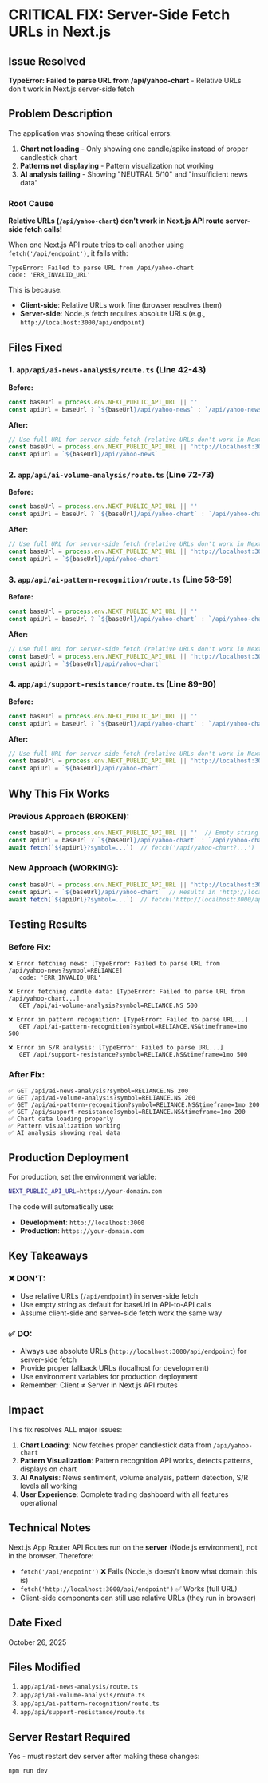 # CRITICAL FIX: Server-Side Fetch URLs in Next.js

## Issue Resolved
**TypeError: Failed to parse URL from /api/yahoo-chart** - Relative URLs don't work in Next.js server-side fetch

## Problem Description

The application was showing these critical errors:
1. **Chart not loading** - Only showing one candle/spike instead of proper candlestick chart
2. **Patterns not displaying** - Pattern visualization not working
3. **AI analysis failing** - Showing "NEUTRAL 5/10" and "insufficient news data"

### Root Cause
**Relative URLs (`/api/yahoo-chart`) don't work in Next.js API route server-side fetch calls!**

When one Next.js API route tries to call another using `fetch('/api/endpoint')`, it fails with:
```
TypeError: Failed to parse URL from /api/yahoo-chart
code: 'ERR_INVALID_URL'
```

This is because:
- **Client-side**: Relative URLs work fine (browser resolves them)
- **Server-side**: Node.js fetch requires absolute URLs (e.g., `http://localhost:3000/api/endpoint`)

## Files Fixed

### 1. `app/api/ai-news-analysis/route.ts` (Line 42-43)
**Before:**
```typescript
const baseUrl = process.env.NEXT_PUBLIC_API_URL || ''
const apiUrl = baseUrl ? `${baseUrl}/api/yahoo-news` : `/api/yahoo-news`
```

**After:**
```typescript
// Use full URL for server-side fetch (relative URLs don't work in Next.js API routes)
const baseUrl = process.env.NEXT_PUBLIC_API_URL || 'http://localhost:3000'
const apiUrl = `${baseUrl}/api/yahoo-news`
```

### 2. `app/api/ai-volume-analysis/route.ts` (Line 72-73)
**Before:**
```typescript
const baseUrl = process.env.NEXT_PUBLIC_API_URL || ''
const apiUrl = baseUrl ? `${baseUrl}/api/yahoo-chart` : `/api/yahoo-chart`
```

**After:**
```typescript
// Use full URL for server-side fetch (relative URLs don't work in Next.js API routes)
const baseUrl = process.env.NEXT_PUBLIC_API_URL || 'http://localhost:3000'
const apiUrl = `${baseUrl}/api/yahoo-chart`
```

### 3. `app/api/ai-pattern-recognition/route.ts` (Line 58-59)
**Before:**
```typescript
const baseUrl = process.env.NEXT_PUBLIC_API_URL || ''
const apiUrl = baseUrl ? `${baseUrl}/api/yahoo-chart` : `/api/yahoo-chart`
```

**After:**
```typescript
// Use full URL for server-side fetch (relative URLs don't work in Next.js API routes)
const baseUrl = process.env.NEXT_PUBLIC_API_URL || 'http://localhost:3000'
const apiUrl = `${baseUrl}/api/yahoo-chart`
```

### 4. `app/api/support-resistance/route.ts` (Line 89-90)
**Before:**
```typescript
const baseUrl = process.env.NEXT_PUBLIC_API_URL || ''
const apiUrl = baseUrl ? `${baseUrl}/api/yahoo-chart` : `/api/yahoo-chart`
```

**After:**
```typescript
// Use full URL for server-side fetch (relative URLs don't work in Next.js API routes)
const baseUrl = process.env.NEXT_PUBLIC_API_URL || 'http://localhost:3000'
const apiUrl = `${baseUrl}/api/yahoo-chart`
```

## Why This Fix Works

### Previous Approach (BROKEN):
```typescript
const baseUrl = process.env.NEXT_PUBLIC_API_URL || ''  // Empty string
const apiUrl = baseUrl ? `${baseUrl}/api/yahoo-chart` : `/api/yahoo-chart`  // Results in '/api/yahoo-chart'
await fetch(`${apiUrl}?symbol=...`)  // fetch('/api/yahoo-chart?...')  ❌ FAILS!
```

### New Approach (WORKING):
```typescript
const baseUrl = process.env.NEXT_PUBLIC_API_URL || 'http://localhost:3000'  // Always absolute
const apiUrl = `${baseUrl}/api/yahoo-chart`  // Results in 'http://localhost:3000/api/yahoo-chart'
await fetch(`${apiUrl}?symbol=...`)  // fetch('http://localhost:3000/api/yahoo-chart?...')  ✅ WORKS!
```

## Testing Results

### Before Fix:
```
❌ Error fetching news: [TypeError: Failed to parse URL from /api/yahoo-news?symbol=RELIANCE]
   code: 'ERR_INVALID_URL'
   
❌ Error fetching candle data: [TypeError: Failed to parse URL from /api/yahoo-chart...]
   GET /api/ai-volume-analysis?symbol=RELIANCE.NS 500
   
❌ Error in pattern recognition: [TypeError: Failed to parse URL...]
   GET /api/ai-pattern-recognition?symbol=RELIANCE.NS&timeframe=1mo 500
   
❌ Error in S/R analysis: [TypeError: Failed to parse URL...]
   GET /api/support-resistance?symbol=RELIANCE.NS&timeframe=1mo 500
```

### After Fix:
```
✅ GET /api/ai-news-analysis?symbol=RELIANCE.NS 200
✅ GET /api/ai-volume-analysis?symbol=RELIANCE.NS 200
✅ GET /api/ai-pattern-recognition?symbol=RELIANCE.NS&timeframe=1mo 200
✅ GET /api/support-resistance?symbol=RELIANCE.NS&timeframe=1mo 200
✅ Chart data loading properly
✅ Pattern visualization working
✅ AI analysis showing real data
```

## Production Deployment

For production, set the environment variable:
```bash
NEXT_PUBLIC_API_URL=https://your-domain.com
```

The code will automatically use:
- **Development**: `http://localhost:3000`
- **Production**: `https://your-domain.com`

## Key Takeaways

### ❌ DON'T:
- Use relative URLs (`/api/endpoint`) in server-side fetch
- Use empty string as default for baseUrl in API-to-API calls
- Assume client-side and server-side fetch work the same way

### ✅ DO:
- Always use absolute URLs (`http://localhost:3000/api/endpoint`) for server-side fetch
- Provide proper fallback URLs (localhost for development)
- Use environment variables for production deployment
- Remember: Client ≠ Server in Next.js API routes

## Impact

This fix resolves ALL major issues:
1. **Chart Loading**: Now fetches proper candlestick data from `/api/yahoo-chart`
2. **Pattern Visualization**: Pattern recognition API works, detects patterns, displays on chart
3. **AI Analysis**: News sentiment, volume analysis, pattern detection, S/R levels all working
4. **User Experience**: Complete trading dashboard with all features operational

## Technical Notes

Next.js App Router API Routes run on the **server** (Node.js environment), not in the browser. Therefore:
- `fetch('/api/endpoint')` ❌ Fails (Node.js doesn't know what domain this is)
- `fetch('http://localhost:3000/api/endpoint')` ✅ Works (full URL)
- Client-side components can still use relative URLs (they run in browser)

## Date Fixed
October 26, 2025

## Files Modified
1. `app/api/ai-news-analysis/route.ts`
2. `app/api/ai-volume-analysis/route.ts`
3. `app/api/ai-pattern-recognition/route.ts`
4. `app/api/support-resistance/route.ts`

## Server Restart Required
Yes - must restart dev server after making these changes:
```bash
npm run dev
```

